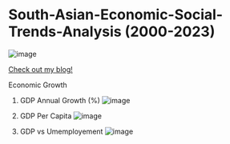 # South-Asian-Economic-Social-Trends-Analysis (2000-2023)
![image](https://github.com/user-attachments/assets/c9476806-4eb1-4911-9bd6-2930e1dbff82)

[Check out my blog!](https://emanisar.medium.com/south-asian-country-with-the-most-dramatic-economic-social-change-2000-to-2023-08a9e937c94d)

Economic Growth
1. GDP Annual Growth (%)
   ![image](https://github.com/user-attachments/assets/01d9405c-8c23-45d0-a1d3-c61190ad4245)

2. GDP Per Capita 
  ![image](https://github.com/user-attachments/assets/22b2d33a-5f2d-41ca-ae97-843dd052baf7)


3. GDP vs Umemployement
   ![image](https://github.com/user-attachments/assets/5068455c-51a9-44ae-ad36-ce7b215d818f)
